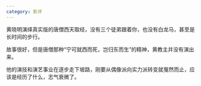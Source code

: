 ```yaml
---
category: 影评
---
```


黄晓明演绎真实版的唐僧西天取经，没有三个徒弟跟着你，也没有白龙马，甚至是长时间的步行。

故事很好，但是唐僧那种“宁可就西而死，岂归东而生”的精神，黄教主并没有演出来。

他的演技和演艺事业在逐步走下坡路，刚要从偶像派向实力派转变就戛然而止，应该是经历了什么，志气衰微了。
